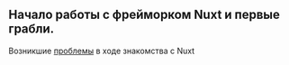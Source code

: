 

## Начало работы с фрейморком Nuxt и первые грабли.

Возникшие [проблемы](docs/PROBLEMS.md) в ходе знакомства с Nuxt


